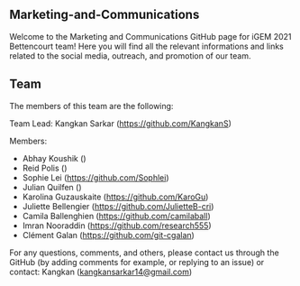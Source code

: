 ## Marketing-and-Communications

Welcome to the Marketing and Communications GitHub page for iGEM 2021 Bettencourt team! Here you will find all the relevant informations and links related to the social media, outreach, and promotion of our team.

## Team 
The members of this team are the following:

Team Lead:
Kangkan Sarkar (https://github.com/KangkanS)

Members:
- Abhay Koushik ()
- Reid Polis ()
- Sophie Lei (https://github.com/Sophlei)
- Julian Quilfen ()
- Karolina Guzauskaite (https://github.com/KaroGu)
- Juliette Bellengier (https://github.com/JulietteB-cri)
- Camila Ballenghien (https://github.com/camilaball)
- Imran Nooraddin (https://github.com/research555)
- Clément Galan (https://github.com/git-cgalan)

For any questions, comments, and others, please contact us through the GitHub (by adding comments for example, or replying to an issue) or contact:
Kangkan (kangkansarkar14@gmail.com)
